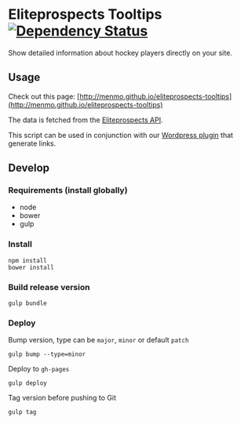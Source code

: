 # Eliteprospects Tooltips [![Dependency Status](https://gemnasium.com/menmo/eliteprospects-tooltips.svg)](https://gemnasium.com/menmo/eliteprospects-tooltips)

Show detailed information about hockey players directly on your site.

## Usage

Check out this page: [http://menmo.github.io/eliteprospects-tooltips](http://menmo.github.io/eliteprospects-tooltips)

The data is fetched from the [Eliteprospects API](https://github.com/menmo/eliteprospects-api-documentation).

This script can be used in conjunction with our [Wordpress plugin](https://github.com/menmo/eliteprospects-wordpress-player-link) that generate links.

## Develop

### Requirements (install globally)

* node
* bower
* gulp

### Install

    npm install
    bower install

### Build release version

    gulp bundle

### Deploy

Bump version, type can be `major`, `minor` or default `patch`

    gulp bump --type=minor

Deploy to `gh-pages`

    gulp deploy

Tag version before pushing to Git

    gulp tag
